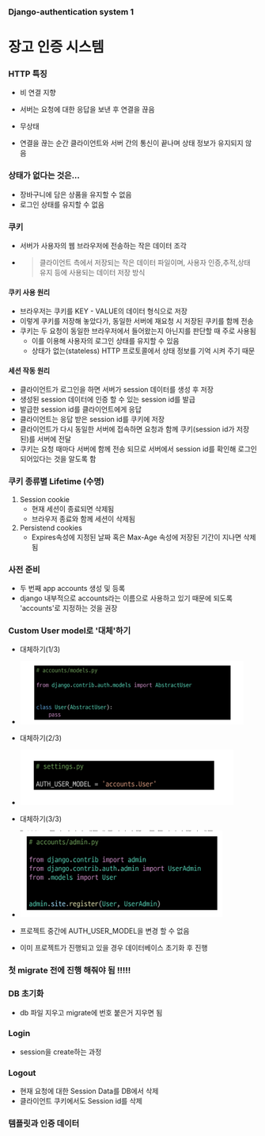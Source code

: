 ### Django-authentication system 1

# 장고 인증 시스템

### HTTP 특징
- 비 연결 지향
- 서버는 요청에 대한 응답을 보낸 후 연결을 끊음

- 무상태
- 연결을 끊는 순간 클라이언트와 서버 간의 통신이 끝나며 상태 정보가 유지되지 않음

### 상태가 없다는 것은...
- 장바구니에 담은 상품을 유지할 수 없음
- 로그인 상태를 유지할 수 없음

### 쿠키
- 서버가 사용자의 웹 브라우저에 전송하는 작은 데이터 조각
- > 클라이언트 측에서 저장되는 작은 데이터 파일이며, 사용자 인증,추적,상태 유지 등에 사용되는 데이터 저장 방식

#### 쿠키 사용 원리
- 브라우저는 쿠키를 KEY - VALUE의 데이터 형식으로 저장
- 이렇게 쿠키를 저장해 놓았다가, 동일한 서버에 재요청 시 저장된 쿠키를 함께 전송
- 쿠키는 두 요청이 동일한 브라우저에서 들어왔는지 아닌지를 판단할 때 주로 사용됨
  - 이를 이용해 사용자의 로그인 상태를 유지할 수 있음
  - 상태가 없는(stateless) HTTP 프로토콜에서 상태 정보를 기억 시켜 주기 때문


#### 세션 작동 원리
- 클라이언트가 로그인을 하면 서버가 session 데이터를 생성 후 저장
- 생성된 session 데이터에 인증 할 수 있는 session id를 발급
- 발급한 session id를 클라이언트에게 응답
- 클라이언트는 응답 받은 session id를 쿠키에 저장
- 클라이언트가 다시 동일한 서버에 접속하면 요청과 함께 쿠키(session id가 저장된)를 서버에 전달
- 쿠키는 요청 때마다 서버에 함께 전송 되므로 서버에서 session id를 확인해 로그인 되어있다는 것을 알도록 함

### 쿠키 종류별 Lifetime (수명)
1. Session cookie 
    - 현재 세션이 종료되면 삭제됨
    - 브라우저 종료와 함께 세션이 삭제됨
2. Persistend cookies
    - Expires속성에 지정된 날짜 혹은 Max-Age 속성에 저장된 기간이 지나면 삭제됨

### 사전 준비
- 두 번째 app accounts 생성 및 등록
- django 내부적으로 accounts라는 이름으로 사용하고 있기 때문에 되도록 'accounts'로 지정하는 것을 권장


### Custom User model로 '대체'하기

- 대체하기(1/3)
- ![Alt text](image.png)
- 대체하기(2/3)
- ![Alt text](image-1.png)
- 대체하기(3/3)
- ![Alt text](image-2.png)

- 프로젝트 중간에 AUTH_USER_MODEL을 변경 할 수 없음
- 이미 프로젝트가 진행되고 있을 경우 데이터베이스 초기화 후 진행
### 첫 migrate 전에 진행 해줘야 됨 !!!!!

### DB 초기화
- db 파일 지우고 migrate에 번호 붙은거 지우면 됨

### Login
- session을 create하는 과정

### Logout
- 현재 요청에 대한 Session Data를 DB에서 삭제
- 클라이언트 쿠키에서도 Session id를 삭제

### 템플릿과 인증 데이터

